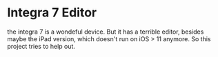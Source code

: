 # Integra 7 Editor

the integra 7 is a wondeful device. But it has a terrible editor, besides maybe the iPad version, which doesn't run on iOS > 11 anymore.
So this project tries to help out.